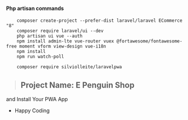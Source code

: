 #### Php artisan commands
``` console
    composer create-project --prefer-dist laravel/laravel ECommerce "8"
    composer require laravel/ui --dev
    php artisan ui vue --auth
    npm install admin-lte vue-router vuex @fortawesome/fontawesome-free moment vform view-design vue-i18n
    npm install
    npm run watch-poll

    composer require silviolleite/laravelpwa
```
 
>## Project Name: E Penguin Shop
  
and Install Your PWA App

* Happy Coding
